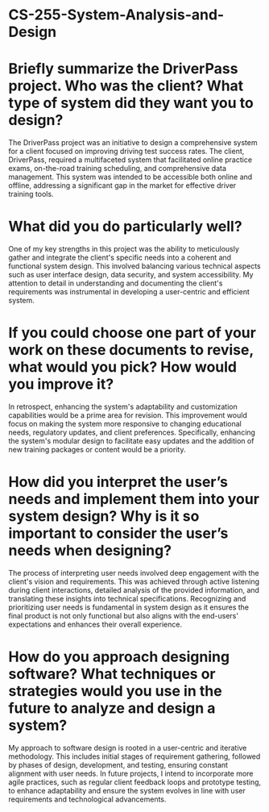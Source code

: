# CS-255-System-Analysis-and-Design

# Briefly summarize the DriverPass project. Who was the client? What type of system did they want you to design?
The DriverPass project was an initiative to design a comprehensive system for a client focused on improving driving test success rates. The client, DriverPass, required a multifaceted system that facilitated online practice exams, on-the-road training scheduling, and comprehensive data management. This system was intended to be accessible both online and offline, addressing a significant gap in the market for effective driver training tools.

# What did you do particularly well?
One of my key strengths in this project was the ability to meticulously gather and integrate the client's specific needs into a coherent and functional system design. This involved balancing various technical aspects such as user interface design, data security, and system accessibility. My attention to detail in understanding and documenting the client's requirements was instrumental in developing a user-centric and efficient system.

# If you could choose one part of your work on these documents to revise, what would you pick? How would you improve it?
In retrospect, enhancing the system's adaptability and customization capabilities would be a prime area for revision. This improvement would focus on making the system more responsive to changing educational needs, regulatory updates, and client preferences. Specifically, enhancing the system's modular design to facilitate easy updates and the addition of new training packages or content would be a priority.

# How did you interpret the user’s needs and implement them into your system design? Why is it so important to consider the user’s needs when designing?
The process of interpreting user needs involved deep engagement with the client's vision and requirements. This was achieved through active listening during client interactions, detailed analysis of the provided information, and translating these insights into technical specifications. Recognizing and prioritizing user needs is fundamental in system design as it ensures the final product is not only functional but also aligns with the end-users' expectations and enhances their overall experience.

# How do you approach designing software? What techniques or strategies would you use in the future to analyze and design a system?
My approach to software design is rooted in a user-centric and iterative methodology. This includes initial stages of requirement gathering, followed by phases of design, development, and testing, ensuring constant alignment with user needs. In future projects, I intend to incorporate more agile practices, such as regular client feedback loops and prototype testing, to enhance adaptability and ensure the system evolves in line with user requirements and technological advancements.
